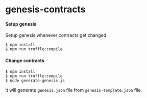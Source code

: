 # genesis-contracts

#### Setup genesis

Setup genesis whenever contracts get changed

```
$ npm install
$ npm run truffle:compile
```

#### Change contracts

```
$ npm install
$ npm run truffle:compile
$ node generate-genesis.js
```

It will generate `genesis.json` file from `genesis-template.json` file.
